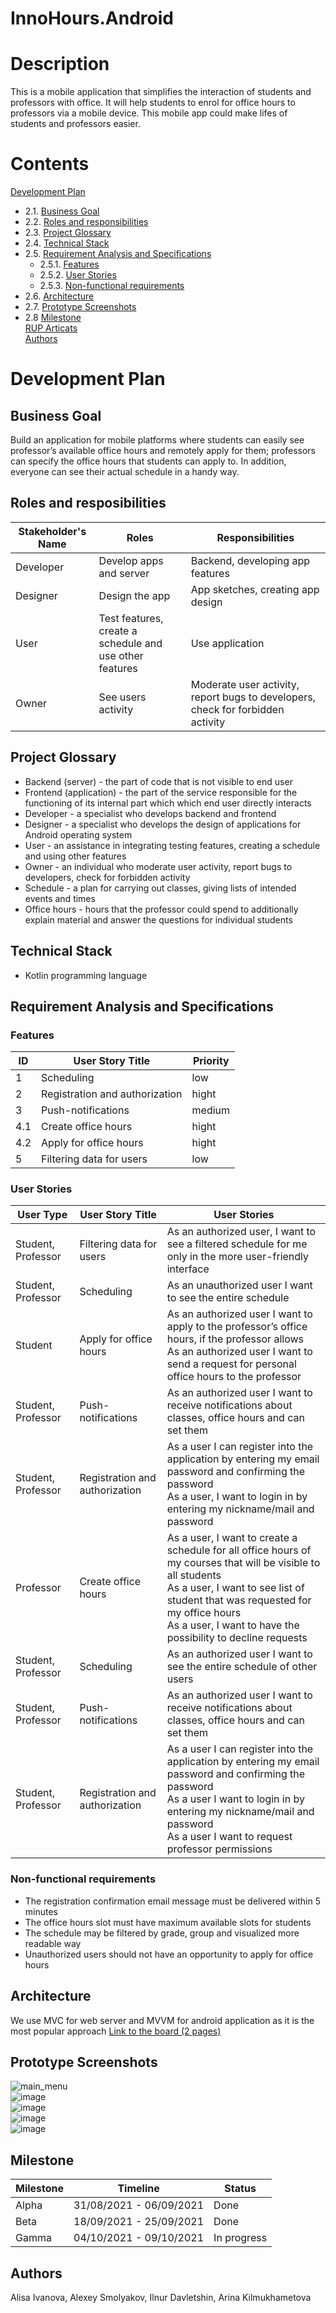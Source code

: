 # InnoHours.Android
# Description
This is a mobile application that simplifies the interaction of students and professors with office. It will help students to enrol for office hours to professors via a mobile device. This mobile app could make lifes of students and professors easier.

# Contents
[Development Plan](#Development_Plan)    
  * 2.1. [Business Goal](#Business_Goal)  
  * 2.2. [Roles and responsibilities](#Roles_and_resposibilities)  
  * 2.3. [Project Glossary](#Project_Glossary)  
  * 2.4. [Technical Stack](#Technical_Stack)  
  * 2.5. [Requirement Analysis and Specifications](#Requirement_Analysis_and_Specifications)    
    - 2.5.1. [Features](#Features)  
    - 2.5.2. [User Stories](#User_Stories)
    - 2.5.3. [Non-functional requirements](#Non-functional_requirements)      
  * 2.6. [Architecture](#Architecture)  
  * 2.7. [Prototype Screenshots](#Prototype_Screenshots)   
  * 2.8 [Milestone](#Milestone)  
 [RUP Articats](#RUP)   
[Authors](#Authors)

# Development Plan <a name="Development_Plan"></a>
## Business Goal <a name= "Business_Goal"></a>
Build an application for mobile platforms where students can easily see professor’s available office hours and remotely apply for them; professors can specify the office hours that students can apply to. In addition, everyone can see their actual schedule in a handy way.

## Roles and resposibilities <a name= "Roles_and_resposibilities"></a>
| Stakeholder's Name     | Roles                                                        | Responsibilities                                                                |
|------------------------|--------------------------------------------------------------|---------------------------------------------------------------------------------|
| Developer              | Develop apps and server                                      |  Backend, developing app features                                               |
| Designer               | Design the app                                               | App sketches, creating app design                                               |
| User                   | Test features, create a schedule and use other features      | Use application                                                                 |
| Owner                  | See users activity                                           | Moderate user activity, report bugs to developers, check for forbidden activity |

## Project Glossary <a name= "Project_Glossary"></a>  
* Backend (server) - the part of code that is not visible to end user
* Frontend (application) - the part of the service responsible for the functioning of its internal part which which end user directly interacts
* Developer - a specialist who develops backend and frontend
* Designer - a specialist who develops the design of applications for Android operating system
* User - an assistance in integrating testing features, creating a schedule and using other features
* Owner - an individual who moderate user activity, report bugs to developers, check for forbidden activity
* Schedule - a plan for carrying out classes, giving lists of intended events and times
* Office hours - hours that the professor could spend to additionally explain material and answer the questions for individual students

## Technical Stack <a name= "Technical_Stack"></a>
* Kotlin programming language  

## Requirement Analysis and Specifications <a name="Requirement_Analysis_and_Specifications"></a>
### Features <a name="Features"></a>
|ID |User Story Title              |Priority|
|---|------------------------------|--------|
| 1 |   Scheduling                 |low     |
| 2 |Registration and authorization|hight   |
| 3 |Push-notifications            |medium  |
|4.1|Create office hours           |hight   |
|4.2|Apply for office hours        |hight   |
| 5 |Filtering data for users      |low     |

### User Stories <a name="User_Stories"></a>
|User Type  |User Story Title              |User Stories|
|---|------------------------------|--------|
| Student, Professor |   Filtering data for users                 |As an authorized user, I want to see a filtered schedule for me only in the more user-friendly interface|
| Student, Professor |Scheduling|As an unauthorized user I want to see the entire schedule|
| Student |Apply for office hours            |As an authorized user I want to apply to the professor’s office hours, if the professor allows <br /> As an authorized user I want to send a request for personal office hours to the professor|
| Student, Professor |Push-notifications|As an authorized user I want to receive notifications about classes, office hours and can set them|
| Student, Professor |Registration and authorization           |As a user I can register into the application by entering my email password and confirming the password <br />  As a user, I want to login in by entering my nickname/mail and password|
| Professor |Create office hours        |As a user, I want to create a schedule for all office hours of my courses that will be visible to all students <br /> As a user, I want to see list of student that was requested for my office hours <br /> As a user, I want to have the possibility to decline requests|
| Student, Professor |Scheduling      |As an authorized user I want to see the entire schedule of other users|
| Student, Professor |Push-notifications|As an authorized user I want to receive notifications about classes, office hours and can set them|
| Student, Professor |Registration and authorization|As a user I can register into the application by entering my email password and confirming the password <br /> As a user I want to login in by entering my nickname/mail and password <br /> As a user I want to request professor permissions|

### Non-functional requirements <a name="Non-functional_requirements"></a>
* The registration confirmation email message must be delivered within 5 minutes   
* The office hours slot must have maximum available slots for students   
* The schedule may be filtered by grade, group and visualized more readable way   
* Unauthorized users should not have an opportunity to apply for office hours   


## Architecture <a name="Architecture"></a>
We use MVC for web server and MVVM for android application as it is the most popular approach
[Link to the board (2 pages)](https://app.diagrams.net/#G1zkhNU5fc5XHF-9UQ4puewK5DyX-7-eoU)


## Prototype Screenshots <a name="Prototype_Screenshots"></a>
![main_menu](https://user-images.githubusercontent.com/69847242/136660988-f6cd775c-5e88-4a54-89fc-7cc1cd996e87.PNG)    
![image](https://user-images.githubusercontent.com/69847242/136661224-0f2ffe27-a52d-4ca3-8172-7877d22b3f38.png)   
![image](https://user-images.githubusercontent.com/69847242/136661134-7debe4a9-4618-45b1-944a-ac985e8dafdc.png)   
![image](https://user-images.githubusercontent.com/69847242/136661052-90ac5e9a-1e94-4895-81fc-adb47c5a0bca.png)   
![image](https://user-images.githubusercontent.com/69847242/136661103-f74836a5-31bf-41a3-a315-9538a415c15a.png)   
  

## Milestone <a name="Milestone"></a>
|Milestone|Timeline                     |Status     |
|---------|-----------------------------|-----------|
|Alpha    |31/08/2021 - 06/09/2021      |Done       |
|Beta     |18/09/2021 - 25/09/2021	|Done       |
|Gamma    |04/10/2021 - 09/10/2021	|In progress|



## Authors <a name="Authors"></a> 
Alisa Ivanova, Alexey Smolyakov, Ilnur Davletshin, Arina Kilmukhametova   


